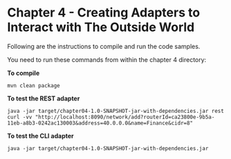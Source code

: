 # Chapter 4 - Creating Adapters to Interact with The Outside World
Following are the instructions to compile and run the code samples.

You need to run these commands from within the chapter 4 directory:

**To compile**
```
mvn clean package
```

**To test the REST adapter**
```
java -jar target/chapter04-1.0-SNAPSHOT-jar-with-dependencies.jar rest
curl -vv "http://localhost:8090/network/add?routerId=ca23800e-9b5a-11eb-a8b3-0242ac130003&address=40.0.0.0&name=Finance&cidr=8"
```

**To test the CLI adapter**
```
java -jar target/chapter04-1.0-SNAPSHOT-jar-with-dependencies.jar
```
